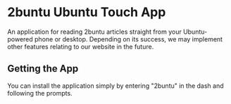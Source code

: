 # 2buntu Ubuntu Touch App

An application for reading 2buntu articles straight from your Ubuntu-powered phone or desktop. Depending on its success, we may implement other features relating to our website in the future.

## Getting the App

You can install the application simply by entering "2buntu" in the dash and following the prompts.
